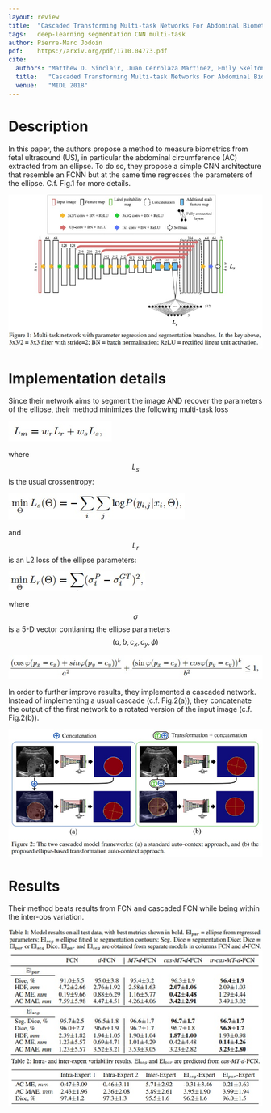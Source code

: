 ```yaml
---
layout: review
title:  "Cascaded Transforming Multi-task Networks For Abdominal Biometric Estimation from Ultrasound "
tags:   deep-learning segmentation CNN multi-task
author: Pierre-Marc Jodoin  
pdf:    https://arxiv.org/pdf/1710.04773.pdf
cite:
  authors: "Matthew D. Sinclair, Juan Cerrolaza Martinez, Emily Skelton, Yuanwei Li, Christian F. Baumgartner, Wenjia Bai, Jacqueline Matthew, Caroline L. Knight, Sandra Smith, Jo Hajnal, Andrew P. King, Bernhard Kainz, Daniel Rueckert"
  title:   "Cascaded Transforming Multi-task Networks For Abdominal Biometric Estimation from Ultrasound "
  venue:   "MIDL 2018"
---
```


# Description

In this paper, the authors propose a method to measure biometrics from fetal ultrasound (US), in particular the abdominal circumference (AC) extracted from an ellipse.  To do so, they propose a simple CNN architecture that resemble an FCNN but at the same time regresses the parameters of the ellipse.  C.f. Fig.1 for more details.


![](/article/images/cascadedFCNUS/sc01.jpg)


# Implementation details

Since their network aims to segment the image AND recover the parameters of the ellipse, their method minimizes the following multi-task loss 

![](/article/images/cascadedFCNUS/sc05.jpg)

where $$ L_s $$ is the usual crossentropy:

![](/article/images/cascadedFCNUS/sc02.jpg)

and $$ L_r $$ is an L2 loss of the ellipse parameters:

![](/article/images/cascadedFCNUS/sc04.jpg)

where $$ \sigma $$ is a 5-D vector contianing the ellipse parameters $$(a,b,c_x,c_y,\phi)$$

![](/article/images/cascadedFCNUS/sc03.jpg)


In order to further improve results, they implemented a cascaded network.  Instead of implementing a usual cascade (c.f. Fig.2(a)), they concatenate the output of the first network to a rotated version of the input image (c.f. Fig.2(b)).

![](/article/images/cascadedFCNUS/sc06.jpg)

# Results

Their method beats results from FCN and cascaded FCN while being within the inter-obs variation.

![](/article/images/cascadedFCNUS/sc08.jpg)
![](/article/images/cascadedFCNUS/sc07.jpg)



